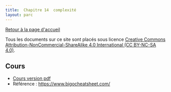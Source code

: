 ```yaml
---
title:  Chapitre 14  complexité
layout: parc
---
```






[Retour à la page d'accueil](https://parc-nsi.github.io/premiere-nsi/index.html)

Tous les documents sur ce site sont   placés sous licence [Creative Commons Attribution-NonCommercial-ShareAlike 4.0 International (CC BY-NC-SA 4.0)](https://creativecommons.org/licenses/by-nc-sa/4.0/).




## Cours 

* [Cours version pdf](chapitre14/Cours_13_Complexite.pdf)
* Référence : <https://www.bigocheatsheet.com/>